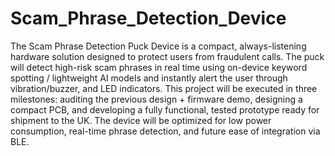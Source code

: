 # Scam_Phrase_Detection_Device

The Scam Phrase Detection Puck Device is a compact, always-listening hardware solution designed to protect users from fraudulent calls. The puck will detect high-risk scam phrases in real time using on-device keyword spotting / lightweight AI models and instantly alert the user through vibration/buzzer, and LED indicators.
This project will be executed in three milestones: auditing the previous design + firmware demo, designing a compact PCB, and developing a fully functional, tested prototype ready for shipment to the UK. The device will be optimized for low power consumption, real-time phrase detection, and future ease of integration via BLE.
